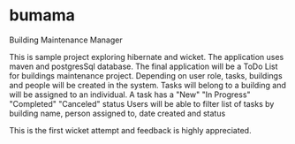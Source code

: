 bumama
======

Building Maintenance Manager

This is sample project exploring hibernate and wicket.  The application uses maven and postgresSql database.
The final application will be a ToDo List for buildings maintenance project.
Depending on user role, tasks, buildings and people will be created in the system. Tasks will belong to a building 
and will be assigned to an individual.
A task has a "New" "In Progress" "Completed" "Canceled" status
Users will be able to filter list of tasks by building name, person assigned to, date created and status


This is the first wicket attempt and feedback is highly appreciated.


